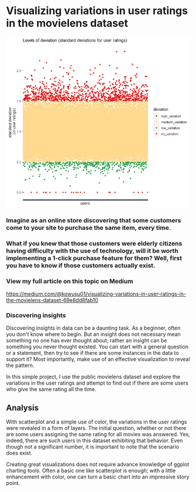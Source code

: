 # Visualizing variations in user ratings in the movielens dataset


![alt text](https://github.com/kowusu01/VisualizeStandardDeviations/blob/main/plot2.png?raw=true)

### Imagine as an online store discovering that some customers come to your site to purchase the same item, every time.

### What if you knew that those customers were elderly citizens having difficulty with the use of technology, will it be worth implementing a 1-click purchase feature for them? Well, first you have to know if those customers actually exist. 



### View my full article on this topic on Medium
https://medium.com/@kowusu01/visualizing-variations-in-user-ratings-in-the-movielens-dataset-69e8dd8fab10


### Discovering insights 
Discovering insights in data can be a daunting task. As a beginner, often you don't know where to begin. But an insight does not necessary mean something no one has ever thought about; rather an insight can be something you never thought existed.
You can start with a general question or a statement, then try to see if there are some instances in the data to support it? Most importantly, make use of an effective visualization to reveal the pattern.  

In this simple project, I use the public movielens dataset and explore the variations in the user ratings and attempt to find out if there are some users who give the same rating all the time.


## Analysis
With scatterplot and a simple use of color, the variations in the user ratings were revealed in a form of layers. The initial question, whether or not there are some users assigning the same rating for all movies was answered. Yes, indeed, there are such users in this dataset exhibiting that behavior. Even though not a significant number, it is important to note that the scenario does exist. 

Creating great visualizations does not require advance knowledge of ggplot charting tools. Often a basic one like scatterplot is enough; with a little enhancement with color, one can turn a basic chart into an impressive story point.
